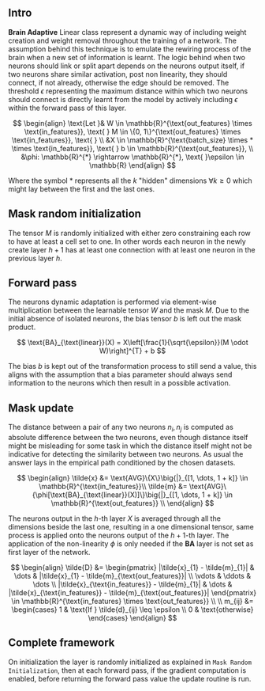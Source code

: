 ##  Intro

**Brain Adaptive** Linear class represent a dynamic way of including weight creation and 
weight removal throughout the training of a network. The assumption behind this technique is 
to emulate the rewiring process of the brain when a new set of information is learnt. 
The logic behind when two neurons should link or split apart depends on the neurons output itself, 
if two neurons share similar activation, post non linearity, they should connect, if not already, 
otherwise the edge should be removed. The threshold $\epsilon$ representing the maximum distance
within which two neurons should connect is directly learnt from the model by actively including 
$\epsilon$  within the forward pass of this layer. 

$$
\begin{align}
\text{Let }& W \in \mathbb{R}^{\text{out_features} \times \text{in_features}}, \text{ } M \in \{0, 1\}^{\text{out_features}
\times \text{in_features}}, \text{ } \\
&X \in \mathbb{R}^{\text{batch_size} \times * \times \text{in_features}}, \text{ }
b \in \mathbb{R}^{\text{out_features}}, \\
&\phi: \mathbb{R}^{*} \rightarrow \mathbb{R}^{*}, \text{ }\epsilon \in \mathbb{R}
\end{align}
$$

Where the symbol $*$ represents all the $k$ "hidden" dimensions $\forall k \geq 0$ which might lay between the first and the 
last ones.

## Mask random initialization

The tensor $M$ is randomly initialized with either zero constraining each row to have at least a cell 
set to one. In other words each neuron in the newly create layer $h + 1$ has at least one connection 
with at least one neuron in the previous layer $h$.

## Forward pass 

The neurons dynamic adaptation is performed via element-wise multiplication between the learnable tensor
$W$ and the mask $M$. Due to the initial absence of isolated neurons, the bias tensor $b$ is
left out the mask product. 

$$
\text{BA}_{\text{linear}}(X) = X\left[\frac{1}{\sqrt{\epsilon}}(M \odot W)\right]^{T} + b
$$

The bias $b$ is kept out of the transformation process to still send a value, this aligns with the 
assumption that a bias parameter should always send information to the neurons which then result in a 
possible activation.

## Mask update

The distance between a pair of any two neurons $n_i, n_j$ is computed as absolute difference between 
the two neurons, even though distance itself might be misleading for some task in which the distance 
itself might not be indicative for detecting the similarity between two neurons. As usual the answer
lays in the empirical path conditioned by the chosen datasets.

$$
\begin{align}
\tilde{x} &= \text{AVG}\{X\}\big{|}_{[1, \dots, 1 + k]} \in \mathbb{R}^{\text{in_features}}\\
\tilde{m} &= \text{AVG}\{\phi[\text{BA}_{\text{linear}}(X)]\}\big{|}_{[1, \dots, 1 + k]} \in \mathbb{R}^{\text{out_features}} \\
\end{align}
$$

The neurons output in the $h$-th layer $X$ is averaged through all the dimensions beside the last one, resulting in a 
one dimensional tensor, same process is applied onto the neurons output of the $h+1$-th layer. The application
of the non-linearity $\phi$ is only needed if the **BA** layer is not set as first layer of the network.

$$
\begin{align}
\tilde{D} &= \begin{pmatrix}
|\tilde{x}_{1} - \tilde{m}_{1}| & \dots & |\tilde{x}_{1} - \tilde{m}_{\text{out_features}}| \\
\vdots & \ddots & \dots \\
|\tilde{x}_{\text{in_features}} - \tilde{m}_{1}| & \dots & |\tilde{x}_{\text{in_features}} - \tilde{m}_{\text{out_features}}|
\end{pmatrix} \in \mathbb{R}^{\text{in_features} \times \text{out_features}} \\ \\
m_{ij} &= \begin{cases}
1 & \text{If } \tilde{d}_{ij} \leq \epsilon \\
0 & \text{otherwise}
\end{cases}
\end{align}
$$



## Complete framework

On initialization the layer is randomly initialized as explained in `Mask Random Initialization`, then at each 
forward pass, if the gradient computation is enabled, before returning the forward pass value the update 
routine is run.


